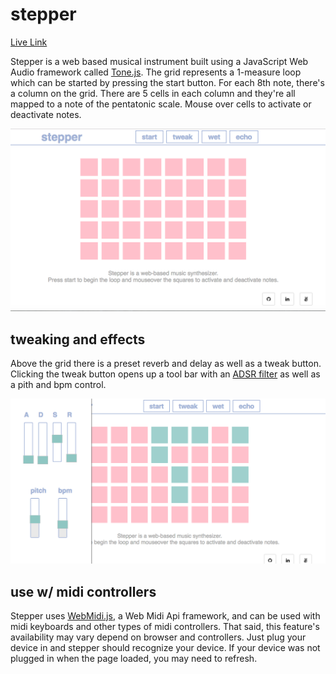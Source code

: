 # stepper

[Live Link](https://eakman.github.io/stepper/)

Stepper is a web based musical instrument built using a JavaScript Web Audio framework called [Tone.js](https://github.com/Tonejs/Tone.js). The grid represents a 1-measure loop which can be started by pressing the start button. For each 8th note, there's a column on the grid. There are 5 cells in each column and they're all mapped to a note of the pentatonic scale. Mouse over cells to activate or deactivate notes.

![alt text](./assets/grid.png)

## tweaking and effects

Above the grid there is a preset reverb and delay as well as a tweak button. Clicking the tweak button opens up a tool bar with an [ADSR filter](http://en.wikiaudio.org/ADSR_envelope) as well as a pith and bpm control.

![alt text](./assets/toolbar.png)

## use w/ midi controllers

Stepper uses [WebMidi.js](https://github.com/cotejp/webmidi), a Web Midi Api framework, and can be used with midi keyboards and other types of midi controllers. That said, this feature's availability may vary depend on browser and controllers. Just plug your device in and stepper should recognize your device. If your device was not plugged in when the page loaded, you may need to refresh.
